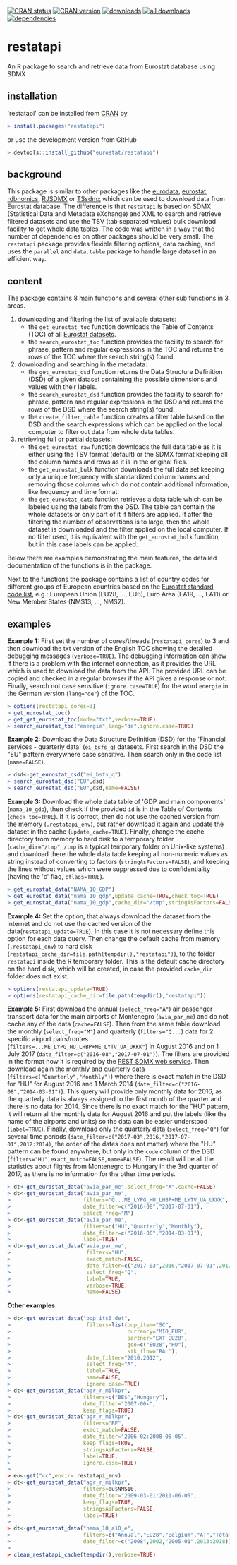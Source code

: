 <!-- badges: start -->
[![CRAN status](https://cranchecks.info/badges/flavor/release/restatapi)](https://cran.r-project.org/web/checks/check_results_restatapi.html)
[![CRAN version](https://www.r-pkg.org/badges/version/restatapi)](https://CRAN.R-project.org/package=restatapi )
[![downloads](https://cranlogs.r-pkg.org/badges/restatapi)](http://mybinder.org/v2/gh/mmatyi/restatapi_logs/ecec85b5d70f88f01f1b07156471a876875ec4c0?urlpath=shiny/ShinyApps/cran_stat/)
[![all downloads](https://cranlogs.r-pkg.org/badges/grand-total/restatapi)](http://mybinder.org/v2/gh/mmatyi/restatapi_logs/ecec85b5d70f88f01f1b07156471a876875ec4c0?urlpath=shiny/ShinyApps/cran_stat/)
[![dependencies](https://tinyverse.netlify.com/badge/restatapi)](https://CRAN.R-project.org/package=restatapi)
<!-- badges: end -->

# restatapi
An R package to search and retrieve data from Eurostat database using SDMX  

## installation

'restatapi' can be installed from [CRAN](https://CRAN.R-project.org/package=restatapi) by 

```R
> install.packages("restatapi")
```

or use the development version from GitHub

```R
> devtools::install_github("eurostat/restatapi")
```

## background
This package is similar to other packages like the [eurodata](https://github.com/alekrutkowski/eurodata), [eurostat](https://cran.r-project.org/package=eurostat), [rdbnomics](https://cran.r-project.org/package=rdbnomics), [RJSDMX](https://cran.r-project.org/package=RJSDMX) or [TSsdmx](https://cran.r-project.org/package=TSsdmx) which can be used to download data from Eurostat database. The difference is that `restatapi` is based on SDMX (Statistical Data and Metadata eXchange) and XML to search and retrieve filtered datasets and use the TSV (tab separated values) bulk download facility to get whole data tables. The code was written in a way that the number of dependencies on other packages should be very small. The `restatapi` package provides flexible filtering options, data caching, and uses the `parallel` and `data.table` package to handle large dataset in an efficient way.  

## content
The package contains 8 main functions and several other sub functions in 3 areas.

1. downloading and filtering the list of available datasets:
    * the `get_eurostat_toc` function downloads the Table of Contents (TOC) of all [Eurostat datasets](https://ec.europa.eu/eurostat/data/database).
    * the `search_eurostat_toc` function provides the facility to search for phrase, pattern and regular expressions in the TOC and returns the rows of the TOC where the search string(s) found.
2. downloading and searching in the metadata:  
    * the `get_eurostat_dsd` function returns the Data Structure Definition (DSD) of a given dataset containing the possible dimensions and values with their labels. 
    * the `search_eurostat_dsd` function provides the facility to search for phrase, pattern and regular expressions in the DSD and returns the rows of the DSD where the search string(s) found.
    * the `create_filter_table` function creates a filter table based on the DSD and the search expressions which can be applied on the local computer to filter out data from whole data tables.
3. retrieving full or partial datasets:
    * the `get_eurostat_raw` function downloads the full data table as it is either using the TSV format (default) or the SDMX format keeping all the column names and rows as it is in the original files.
    * the `get_eurostat_bulk` function downloads the full data set keeping only a unique frequency with standardized column names and removing those columns which do not contain additional information, like frequency and time format.  
    * the `get_eurostat_data` function retrieves a data table which can be labeled using the labels from the DSD. The table can contain the whole datasets or only part of it if filters are applied. If after the filtering the number of observations is to large, then the whole dataset is downloaded and the filter applied on the local computer. If no filter used, it is equivalent with the `get_eurostat_bulk` function, but in this case labels can be applied.

Below there are examples demonstrating the main features, the detailed documentation of the functions is in the package.

Next to the functions the package contains a list of country codes for different groups of European countries based on the [Eurostat standard code list](https://ec.europa.eu/eurostat/ramon/nomenclatures/index.cfm?TargetUrl=LST_NOM_DTL&StrNom=CL_GEO&StrLanguageCode=EN&IntPcKey=42277583&IntResult=1&StrLayoutCode=HIERARCHIC), e.g.: European Union (EU28, ..., EU6), Euro Area (EA19, ..., EA11) or New Member States (NMS13, ..., NMS2).

## examples
**Example 1:** First set the number of cores/threads (`restatapi_cores`) to 3 and then download the txt version of the English TOC showing the detailed debugging messages (`verbose=TRUE`). The debugging information can show if there is a problem with the internet connection, as it provides the URL which is used to download the data from the API. The provided URL can be copied and checked in a regular browser if the API gives a response or not.  Finally, search not case sensitive (`ignore.case=TRUE`) for the word `energie` in the German version (`lang="de"`) of the TOC. 

```R
> options(restatapi_cores=3)
> get_eurostat_toc()
> get_get_eurostat_toc(mode="txt",verbose=TRUE)
> search_eurostat_toc("energie",lang="de",ignore.case=TRUE)
```

**Example 2:** Download the Data Structure Definition (DSD) for the 'Financial services - quarterly data' (`ei_bsfs_q`) datasets. First search in the DSD the "EU" pattern everywhere case sensitive. Then search only in the code list (`name=FALSE`).  

```R
> dsd<-get_eurostat_dsd("ei_bsfs_q")
> search_eurostat_dsd("EU",dsd)
> search_eurostat_dsd("EU",dsd,name=FALSE)
```

**Example 3:** Download the whole data table of 'GDP and main components' (`nama_10_gdp`), then check if the provided `id` is in the Table of Contents (`check_toc=TRUE`). If it is correct, then do not use the cached version from the memory (`.restatapi_env`), but rather download it again and update the dataset in the cache (`update_cache=TRUE`). Finally, change the cache directory from memory to hard disk to a temporary folder (`cache_dir="/tmp"`, `/tmp` is a typical temporary folder on Unix-like systems) and download there the whole data table keeping all non-numeric values as string instead of converting to factors (`stringAsFactors=FALSE`), and keeping the lines without values which were suppressed due to confidentiality (having the 'c' flag, `cflags=TRUE`). 

```R
> get_eurostat_data("NAMA_10_GDP")
> get_eurostat_data("nama_10_gdp",update_cache=TRUE,check_toc=TRUE)
> get_eurostat_data("nama_10_gdp",cache_dir="/tmp",stringAsFactors=FALSE,cflags=TRUE)
```

**Example 4:** Set the option, that always download the dataset from the internet and do not use the cached version of the data(`restatapi_update=TRUE`). In this case it is not necessary define this option for each data query. Then change the default cache from  memory (`.restatapi_env`) to hard disk (`restatapi_cache_dir=file.path(tempdir(),"restatapi")`), to the folder `restatapi` inside the R temporary folder. This is the default cache directory on the hard disk, which will be created, in case the provided `cache_dir` folder does not exist.

```R
> options(restatapi_update=TRUE)
> options(restatapi_cache_dir=file.path(tempdir(),"restatapi"))
```

**Example 5:** First download the annual (`select_freq="A"`) air passenger transport data for the main airports of Montenegro (`avia_par_me`) and do not cache any of the data (`cache=FALSE`). Then from the same table download the monthly (`select_freq="M"`) and quarterly (`filters="Q...`) data for 2 specific airport pairs/routes (`filters=...ME_LYPG_HU_LHBP+ME_LYTV_UA_UKKK"`) in August 2016 and on 1 July 2017 (`date_filter=c("2016-08","2017-07-01")`). The filters are provided in the format how it is required by the [REST SDMX web service](https://ec.europa.eu/eurostat/web/sdmx-web-services/rest-sdmx-2.1).
Then download again the monthly and quarterly data (`filters=c("Quarterly","Monthly")`) where there is exact match in the DSD for "HU" for August 2016 and 1 March 2014 (`date_filter=c("2016-08","2014-03-01")`). This query will provide only monthly data for 2016, as the quarterly data is always assigned to the first month of the quarter and there is no data for 2014. Since there is no exact match for the "HU" pattern, it will return all the monthly data for August 2016 and put the labels (like the name of the airports and units) so the data can be easier understood (`label=TRUE`). 
Finally, download only the quarterly data (`select_freq="Q"`) for several time periods (`date_filter=c("2017-03",2016,"2017-07-01",2012:2014)`, the order of the dates does not matter) where the "HU" pattern can be found anywhere, but only in the `code` column of the DSD (`filters="HU",exact_match=FALSE,name=FALSE`). The result will be all the statistics about flights from Montenegro to Hungary in the 3rd quarter of 2017, as there is no information for the other time periods. 

```R
> dt<-get_eurostat_data("avia_par_me",select_freq="A",cache=FALSE)
> dt<-get_eurostat_data("avia_par_me",
>                       filters="Q...ME_LYPG_HU_LHBP+ME_LYTV_UA_UKKK",
>                       date_filter=c("2016-08","2017-07-01"),
>                       select_freq="M") 
> dt<-get_eurostat_data("avia_par_me",
>                       filters=c("HU","Quarterly","Monthly"),
>                       date_filter=c("2016-08","2014-03-01"),
>                       label=TRUE)
> dt<-get_eurostat_data("avia_par_me",
>                        filters="HU",
>                        exact_match=FALSE,
>                        date_filter=c("2017-03",2016,"2017-07-01",2012:2014),
>                        select_freq="Q",
>                        label=TRUE,
>                        verbose=TRUE,
>                        name=FALSE)
```

**Other examples:**
```R
> dt<-get_eurostat_data("bop_its6_det",
>                        filters=list(bop_item="SC",
>                                     currency="MIO_EUR",
>                                     partner="EXT_EU28",
>                                     geo=c("EU28","HU"),
>                                     stk_flow="BAL"),
>                        date_filter="2010:2012",
>                        select_freq="A",
>                        label=TRUE,
>                        name=FALSE,
>                        ignore.case=TRUE)     
> dt<-get_eurostat_data("agr_r_milkpr",
>                       filters=c("BE$","Hungary"),
>                       date_filter="2007-06<",
>                       keep_flags=TRUE)
> dt<-get_eurostat_data("agr_r_milkpr",
>                       filters="BE",
>                       exact_match=FALSE,
>                       date_filter="2006-02:2008-06-05",
>                       keep_flags=TRUE,
>                       stringsAsFactors=FALSE,
>                       label=TRUE,
>                       ignore.case=TRUE)
>
> eu<-get("cc",envir=.restatapi_env)
> dt<-get_eurostat_data("agr_r_milkpr",
>                       filters=eu$NMS10,
>                       date_filter="2009-03-01:2011-06-05",
>                       keep_flags=TRUE,
>                       stringsAsFactors=FALSE,
>                       label=TRUE)
>
> dt<-get_eurostat_data("nama_10_a10_e",
>                       filters=c("Annual","EU28","Belgium","AT","Total","EMP_DC","person"),
>                       date_filter=c("2008",2002,"2005-01",2013:2018))
>
> clean_restatapi_cache(tempdir(),verbose=TRUE)

```
